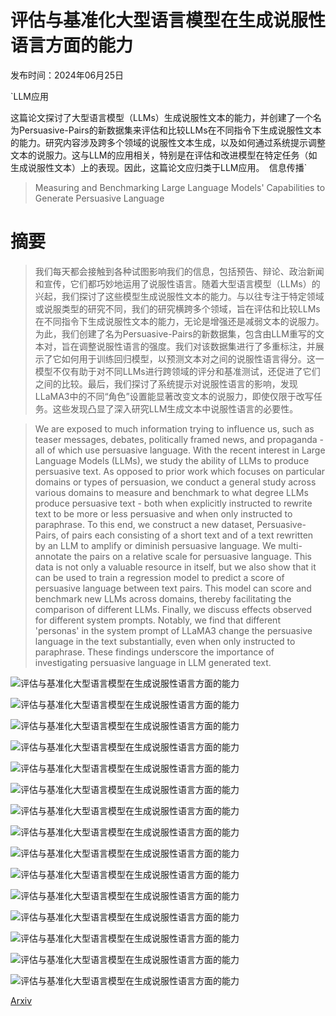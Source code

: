 # 评估与基准化大型语言模型在生成说服性语言方面的能力

发布时间：2024年06月25日

`LLM应用

这篇论文探讨了大型语言模型（LLMs）生成说服性文本的能力，并创建了一个名为Persuasive-Pairs的新数据集来评估和比较LLMs在不同指令下生成说服性文本的能力。研究内容涉及跨多个领域的说服性文本生成，以及如何通过系统提示调整文本的说服力。这与LLM的应用相关，特别是在评估和改进模型在特定任务（如生成说服性文本）上的表现。因此，这篇论文应归类于LLM应用。` `信息传播`

> Measuring and Benchmarking Large Language Models' Capabilities to Generate Persuasive Language

# 摘要

> 我们每天都会接触到各种试图影响我们的信息，包括预告、辩论、政治新闻和宣传，它们都巧妙地运用了说服性语言。随着大型语言模型（LLMs）的兴起，我们探讨了这些模型生成说服性文本的能力。与以往专注于特定领域或说服类型的研究不同，我们的研究横跨多个领域，旨在评估和比较LLMs在不同指令下生成说服性文本的能力，无论是增强还是减弱文本的说服力。为此，我们创建了名为Persuasive-Pairs的新数据集，包含由LLM重写的文本对，旨在调整说服性语言的强度。我们对该数据集进行了多重标注，并展示了它如何用于训练回归模型，以预测文本对之间的说服性语言得分。这一模型不仅有助于对不同LLMs进行跨领域的评分和基准测试，还促进了它们之间的比较。最后，我们探讨了系统提示对说服性语言的影响，发现LLaMA3中的不同“角色”设置能显著改变文本的说服力，即使仅限于改写任务。这些发现凸显了深入研究LLM生成文本中说服性语言的必要性。

> We are exposed to much information trying to influence us, such as teaser messages, debates, politically framed news, and propaganda - all of which use persuasive language. With the recent interest in Large Language Models (LLMs), we study the ability of LLMs to produce persuasive text. As opposed to prior work which focuses on particular domains or types of persuasion, we conduct a general study across various domains to measure and benchmark to what degree LLMs produce persuasive text - both when explicitly instructed to rewrite text to be more or less persuasive and when only instructed to paraphrase. To this end, we construct a new dataset, Persuasive-Pairs, of pairs each consisting of a short text and of a text rewritten by an LLM to amplify or diminish persuasive language. We multi-annotate the pairs on a relative scale for persuasive language. This data is not only a valuable resource in itself, but we also show that it can be used to train a regression model to predict a score of persuasive language between text pairs. This model can score and benchmark new LLMs across domains, thereby facilitating the comparison of different LLMs. Finally, we discuss effects observed for different system prompts. Notably, we find that different 'personas' in the system prompt of LLaMA3 change the persuasive language in the text substantially, even when only instructed to paraphrase. These findings underscore the importance of investigating persuasive language in LLM generated text.

![评估与基准化大型语言模型在生成说服性语言方面的能力](../../../paper_images/2406.17753/x1.png)

![评估与基准化大型语言模型在生成说服性语言方面的能力](../../../paper_images/2406.17753/x2.png)

![评估与基准化大型语言模型在生成说服性语言方面的能力](../../../paper_images/2406.17753/x3.png)

![评估与基准化大型语言模型在生成说服性语言方面的能力](../../../paper_images/2406.17753/x4.png)

![评估与基准化大型语言模型在生成说服性语言方面的能力](../../../paper_images/2406.17753/x5.png)

![评估与基准化大型语言模型在生成说服性语言方面的能力](../../../paper_images/2406.17753/x6.png)

![评估与基准化大型语言模型在生成说服性语言方面的能力](../../../paper_images/2406.17753/x7.png)

![评估与基准化大型语言模型在生成说服性语言方面的能力](../../../paper_images/2406.17753/x8.png)

![评估与基准化大型语言模型在生成说服性语言方面的能力](../../../paper_images/2406.17753/x9.png)

![评估与基准化大型语言模型在生成说服性语言方面的能力](../../../paper_images/2406.17753/x10.png)

![评估与基准化大型语言模型在生成说服性语言方面的能力](../../../paper_images/2406.17753/x11.png)

![评估与基准化大型语言模型在生成说服性语言方面的能力](../../../paper_images/2406.17753/tool_eks.png)

![评估与基准化大型语言模型在生成说服性语言方面的能力](../../../paper_images/2406.17753/x12.png)

![评估与基准化大型语言模型在生成说服性语言方面的能力](../../../paper_images/2406.17753/x13.png)

![评估与基准化大型语言模型在生成说服性语言方面的能力](../../../paper_images/2406.17753/x14.png)

[Arxiv](https://arxiv.org/abs/2406.17753)